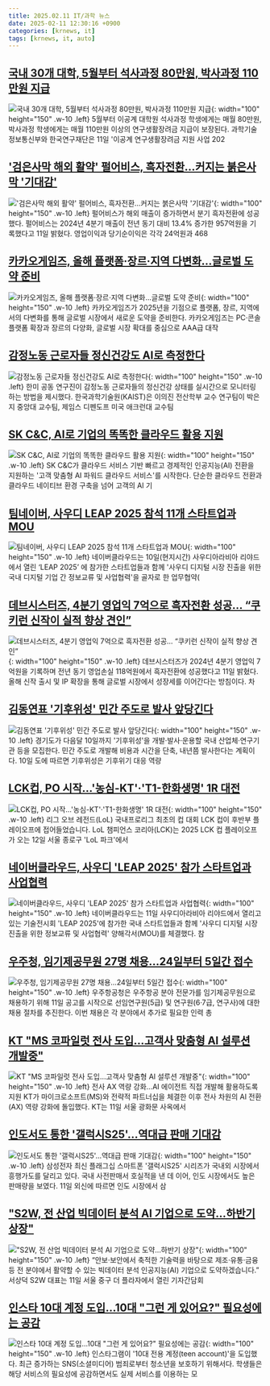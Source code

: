 ```yaml
---
title: 2025.02.11 IT/과학 뉴스
date: 2025-02-11 12:30:16 +0900
categories: [krnews, it]
tags: [krnews, it, auto]
---
```

## [국내 30개 대학, 5월부터 석사과정 80만원, 박사과정 110만원 지급](https://n.news.naver.com/mnews/article/277/0005544722)

![국내 30개 대학, 5월부터 석사과정 80만원, 박사과정 110만원 지급](https://mimgnews.pstatic.net/image/origin/277/2025/02/11/5544722.jpg?type=nf220_150){: width="100" height="150" .w-10 .left}
5월부터 이공계 대학원 석사과정 학생에게는 매월 80만원, 박사과정 학생에게는 매월 110만원 이상의 연구생활장려금 지급이 보장된다. 과학기술정보통신부와 한국연구재단은 11일 '이공계 연구생활장려금 지원 사업 202

## ['검은사막 해외 활약' 펄어비스, 흑자전환…커지는 붉은사막 '기대감'](https://n.news.naver.com/mnews/article/293/0000063562)

!['검은사막 해외 활약' 펄어비스, 흑자전환…커지는 붉은사막 '기대감'](https://mimgnews.pstatic.net/image/origin/293/2025/02/11/63562.jpg?type=nf220_150){: width="100" height="150" .w-10 .left}
펄어비스가 해외 매출이 증가하면서 분기 흑자전환에 성공했다. 펄어비스는 2024년 4분기 매출이 전년 동기 대비 13.4% 증가한 957억원을 기록했다고 11일 밝혔다. 영업이익과 당기순이익은 각각 24억원과 468

## [카카오게임즈, 올해 플랫폼·장르·지역 다변화…글로벌 도약 준비](https://n.news.naver.com/mnews/article/009/0005441782)

![카카오게임즈, 올해 플랫폼·장르·지역 다변화…글로벌 도약 준비](https://mimgnews.pstatic.net/image/origin/009/2025/02/11/5441782.jpg?type=nf220_150){: width="100" height="150" .w-10 .left}
카카오게임즈가 2025년을 기점으로 플랫폼, 장르, 지역에서의 다변화를 통해 글로벌 시장에서 새로운 도약을 준비한다. 카카오게임즈는 PC·콘솔 플랫폼 확장과 장르의 다양화, 글로벌 시장 확대를 중심으로 AAA급 대작

## [감정노동 근로자들 정신건강도 AI로 측정한다](https://n.news.naver.com/mnews/article/018/0005940574)

![감정노동 근로자들 정신건강도 AI로 측정한다](https://mimgnews.pstatic.net/image/origin/018/2025/02/11/5940574.jpg?type=nf220_150){: width="100" height="150" .w-10 .left}
한미 공동 연구진이 감정노동 근로자들의 정신건강 상태를 실시간으로 모니터링하는 방법을 제시했다. 한국과학기술원(KAIST)은 이의진 전산학부 교수 연구팀이 박은지 중앙대 교수팀, 제임스 디펜도프 미국 애크런대 교수팀

## [SK C&C, AI로 기업의 똑똑한 클라우드 활용 지원](https://n.news.naver.com/mnews/article/030/0003282836)

![SK C&C, AI로 기업의 똑똑한 클라우드 활용 지원](https://mimgnews.pstatic.net/image/origin/030/2025/02/11/3282836.jpg?type=nf220_150){: width="100" height="150" .w-10 .left}
SK C&C가 클라우드 서비스 기반 빠르고 경제적인 인공지능(AI) 전환을 지원하는 '고객 맞춤형 AI 파워드 클라우드 서비스'를 시작한다. 단순한 클라우드 전환과 클라우드 네이티브 환경 구축을 넘어 고객의 AI 기

## [팀네이버, 사우디 LEAP 2025 참석 11개 스타트업과 MOU](https://n.news.naver.com/mnews/article/031/0000907471)

![팀네이버, 사우디 LEAP 2025 참석 11개 스타트업과 MOU](https://mimgnews.pstatic.net/image/origin/031/2025/02/11/907471.jpg?type=nf220_150){: width="100" height="150" .w-10 .left}
네이버클라우드는 10일(현지시간) 사우디아라비아 리야드에서 열린 ‘LEAP 2025’ 에 참가한 스타트업들과 함께 '사우디 디지털 시장 진출을 위한 국내 디지털 기업 간 정보교류 및 사업협력'을 골자로 한 업무협약(

## [데브시스터즈, 4분기 영업익 7억으로 흑자전환 성공... “쿠키런 신작이 실적 향상 견인”](https://n.news.naver.com/mnews/article/366/0001052971)

![데브시스터즈, 4분기 영업익 7억으로 흑자전환 성공... “쿠키런 신작이 실적 향상 견인”](https://mimgnews.pstatic.net/image/origin/366/2025/02/11/1052971.jpg?type=nf220_150){: width="100" height="150" .w-10 .left}
데브시스터즈가 2024년 4분기 영업익 7억원을 기록하며 전년 동기 영업손실 118억원에서 흑자전환에 성공했다고 11일 밝혔다. 올해 신작 출시 및 IP 확장을 통해 글로벌 시장에서 성장세를 이어간다는 방침이다. 차

## [김동연표 '기후위성' 민간 주도로 발사 앞당긴다](https://n.news.naver.com/mnews/article/008/0005150985)

![김동연표 '기후위성' 민간 주도로 발사 앞당긴다](https://mimgnews.pstatic.net/image/origin/008/2025/02/10/5150985.jpg?type=nf220_150){: width="100" height="150" .w-10 .left}
경기도가 다음달 10일까지 '기후위성'을 개발·발사·운용할 국내 산업체·연구기관 등을 모집한다. 민간 주도로 개발해 비용과 시간을 단축, 내년쯤 발사한다는 계획이다. 10일 도에 따르면 기후위성은 기후위기 대응 역량

## [LCK컵, PO 시작…'농심-KT'·'T1-한화생명' 1R 대전](https://n.news.naver.com/mnews/article/374/0000424635)

![LCK컵, PO 시작…'농심-KT'·'T1-한화생명' 1R 대전](https://mimgnews.pstatic.net/image/origin/374/2025/02/10/424635.jpg?type=nf220_150){: width="100" height="150" .w-10 .left}
리그 오브 레전드(LoL) 국내프로리그 최초의 컵 대회 LCK 컵이 후반부 플레이오프에 접어들었습니다. LoL 챔피언스 코리아(LCK)는 2025 LCK 컵 플레이오프가 오는 12일 서울 종로구 'LoL 파크'에서

## [네이버클라우드, 사우디 'LEAP 2025' 참가 스타트업과 사업협력](https://n.news.naver.com/mnews/article/001/0015204213)

![네이버클라우드, 사우디 'LEAP 2025' 참가 스타트업과 사업협력](https://mimgnews.pstatic.net/image/origin/001/2025/02/11/15204213.jpg?type=nf220_150){: width="100" height="150" .w-10 .left}
네이버클라우드는 11일 사우디아라비아 리야드에서 열리고 있는 기술전시회 'LEAP 2025'에 참가한 국내 스타트업들과 함께 '사우디 디지털 시장 진출을 위한 정보교류 및 사업협력' 양해각서(MOU)를 체결했다. 참

## [우주청, 임기제공무원 27명 채용…24일부터 5일간 접수](https://n.news.naver.com/mnews/article/119/0002922036)

![우주청, 임기제공무원 27명 채용…24일부터 5일간 접수](https://mimgnews.pstatic.net/image/origin/119/2025/02/11/2922036.jpg?type=nf220_150){: width="100" height="150" .w-10 .left}
우주항공청은 우주항공 분야 전문가를 임기제공무원으로 채용하기 위해 11일 공고를 시작으로 선임연구원(5급) 및 연구원(6·7급, 연구사)에 대한 채용 절차를 추진한다. 이번 채용은 각 분야에서 추가로 필요한 인력 총

## [KT "MS 코파일럿 전사 도입…고객사 맞춤형 AI 설루션 개발중"](https://n.news.naver.com/mnews/article/001/0015204920)

![KT "MS 코파일럿 전사 도입…고객사 맞춤형 AI 설루션 개발중"](https://mimgnews.pstatic.net/image/origin/001/2025/02/11/15204920.jpg?type=nf220_150){: width="100" height="150" .w-10 .left}
전사 AX 역량 강화…AI 에이전트 직접 개발해 활용하도록 지원 KT가 마이크로소프트(MS)와 전략적 파트너십을 체결한 이후 전사 차원의 AI 전환(AX) 역량 강화에 돌입했다. KT는 11일 서울 광화문 사옥에서

## [인도서도 통한 '갤럭시S25'…역대급 판매 기대감](https://n.news.naver.com/mnews/article/092/0002362668)

![인도서도 통한 '갤럭시S25'…역대급 판매 기대감](https://mimgnews.pstatic.net/image/origin/092/2025/02/11/2362668.jpg?type=nf220_150){: width="100" height="150" .w-10 .left}
삼성전자 최신 플래그십 스마트폰 '갤럭시S25' 시리즈가 국내외 시장에서 흥행가도를 달리고 있다. 국내 사전판매서 호실적을 낸 데 이어, 인도 시장에서도 높은 판매량을 보였다. 11일 외신에 따르면 인도 시장에서 삼

## ["S2W, 전 산업 빅데이터 분석 AI 기업으로 도약…하반기 상장"](https://n.news.naver.com/mnews/article/011/0004449103)

!["S2W, 전 산업 빅데이터 분석 AI 기업으로 도약…하반기 상장"](https://mimgnews.pstatic.net/image/origin/011/2025/02/11/4449103.jpg?type=nf220_150){: width="100" height="150" .w-10 .left}
“안보·보안에서 축적한 기술력을 바탕으로 제조·유통·금융 등 전 분야에서 활약할 수 있는 빅데이터 분석 인공지능(AI) 기업으로 도약하겠습니다.” 서상덕 S2W 대표는 11일 서울 중구 더 플라자에서 열린 기자간담회

## [인스타 10대 계정 도입…10대 "그런 게 있어요?" 필요성에는 공감](https://n.news.naver.com/mnews/article/008/0005151490)

![인스타 10대 계정 도입…10대 "그런 게 있어요?" 필요성에는 공감](https://mimgnews.pstatic.net/image/origin/008/2025/02/11/5151490.jpg?type=nf220_150){: width="100" height="150" .w-10 .left}
인스타그램이 '10대 전용 계정(teen account)'을 도입했다. 최근 증가하는 SNS(소셜미디어) 범죄로부터 청소년을 보호하기 위해서다. 학생들은 해당 서비스의 필요성에 공감하면서도 실제 서비스를 이용하는 모

